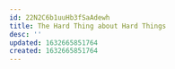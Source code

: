 ```yaml
---
id: 22N2C6b1uuHb3fSaAdewh
title: The Hard Thing about Hard Things
desc: ''
updated: 1632665851764
created: 1632665851764
---
```


